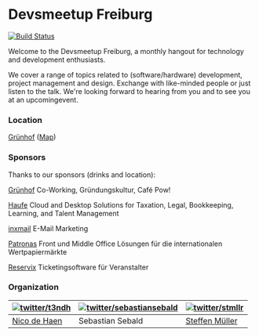 # Devsmeetup Freiburg

[![Build Status](https://travis-ci.org/devsmeetup/devsmeetup.github.io.svg?branch=development)](https://travis-ci.org/devsmeetup/devsmeetup.github.io)

Welcome to the Devsmeetup Freiburg, a monthly hangout for technology and development enthusiasts.

We cover a range of topics related to (software/hardware) development, project management and design. Exchange with like-minded people or just listen to the talk. We're looking forward to hearing from you and to see you at an upcomingevent.

### Location

[Grünhof](http://gruenhof.org/) ([Map](https://goo.gl/maps/bwvEm4nmor42))


### Sponsors

Thanks to our sponsors (drinks and location):

[Grünhof](https://www.gruenhof.org/) Co-Working, Gründungskultur, Café Pow!

[Haufe](https://work.haufegroup.io/) Cloud and Desktop Solutions for Taxation, Legal, Bookkeeping, Learning, and Talent Management

[inxmail](http://www.inxmail.de/) E-Mail Marketing

[Patronas](https://www.patronas.com/) Front und Middle Office Lösungen für die internationalen Wertpapiermärkte

[Reservix](https://www.reservix.net/) Ticketingsoftware für Veranstalter


### Organization

| [![twitter/t3ndh](https://pbs.twimg.com/profile_images/453293347830890496/874xyLml_400x400.jpeg)](https://twitter.com/t3ndh "Folge @t3ndh auf Twitter") | [![twitter/sebastiansebald](https://pbs.twimg.com/profile_images/767610123246329856/OEvlgPCO_400x400.jpg)](https://twitter.com/sebastiansebald "Folge @sebastiansebald auf Twitter") | [![twitter/stmllr](https://pbs.twimg.com/profile_images/378800000731009111/2b5856aaa91e9356b0d27155ed30e9ca_400x400.png)](https://twitter.com/stmllr "Folge @stmllr auf Twitter") |
|---------------------------------------------------------------------------------------------------------------------------------------------------------|--------------------------------------------------------------------------------------------------------------------------------------------------------------------------------------|-----------------------------------------------------------------------------------------------------------------------------------------------------------------------------------|
| [Nico de Haen](http://www.ndh-websolutions.de/)                                                                                                         | Sebastian Sebald                                                                                                                                                                     | [Steffen Müller](http://stmllr.net/)                                                                                                                                              |
